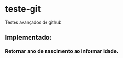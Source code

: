 # teste-git
Testes avançados de github
## Implementado:
### Retornar ano de nascimento ao informar idade.